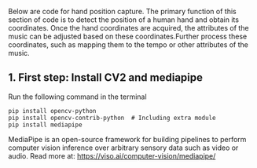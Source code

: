Below are code for hand position capture. The primary function of this section of code is to detect the position of a human hand and obtain its coordinates. Once the hand coordinates are acquired, the attributes of the music can be adjusted based on these coordinates.Further process these coordinates, such as mapping them to the tempo or other attributes of the music.

## 1. First step: Install CV2 and mediapipe
Run the following command in the terminal
```
pip install opencv-python
pip install opencv-contrib-python  # Including extra module
pip install mediapipe
```
MediaPipe is an open-source framework for building pipelines to perform computer vision inference over arbitrary sensory data such as video or audio.
Read more at: https://viso.ai/computer-vision/mediapipe/
